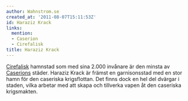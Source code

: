 ```yaml
---
author: Wahnstrom.se
created_at: '2011-08-07T15:11:53Z'
id: Haraziz Krack
links:
  mention:
  - Caserion
  - Cirefalisk
title: Haraziz Krack
---
```


[Cirefalisk] hamnstad som med sina 2.000 invånare är den minsta av [Caserions] städer. Haraziz Krack
är främst en garnisonsstad med en stor hamn för den caseriska krigsflottan. Det finns dock en hel
del dvärgar i staden, vilka arbetar med att skapa och tillverka vapen åt den caseriska krigsmakten.

  [Cirefalisk]: Cirefalisk
  [Caserions]: Caserion